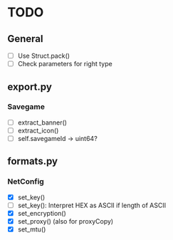 TODO
====

## General
- [ ] Use Struct.pack()
- [ ] Check parameters for right type

## export.py
### Savegame
- [ ] extract_banner()
- [ ] extract_icon()
- [ ] self.savegameId -> uint64?

## formats.py
### NetConfig
- [X] set_key()
- [ ] set_key(): Interpret HEX as ASCII if length of ASCII
- [X] set_encryption()
- [X] set_proxy() (also for proxyCopy)
- [X] set_mtu()